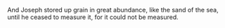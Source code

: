 And Joseph stored up grain in great abundance, like the sand of the sea, until he ceased to measure it, for it could not be measured.

